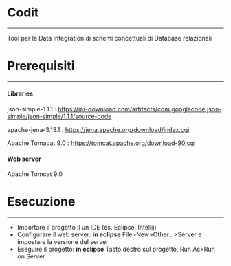 # Codit
-------

Tool per la Data Integration di schemi concettuali di Database relazionali

# Prerequisiti
--------------

#### Libraries

json-simple-1.1.1 : https://jar-download.com/artifacts/com.googlecode.json-simple/json-simple/1.1.1/source-code

apache-jena-3.13.1 : https://jena.apache.org/download/index.cgi

Apache Tomacat 9.0 : https://tomcat.apache.org/download-90.cgi

#### Web server

Apache Tomcat 9.0

# Esecuzione
------------

* Importare il progetto il un IDE (es. Eclipse, Intellij)
* Configurare il web server: **in eclipse** File>New>Other...>Server e impostare la versione del server
* Eseguire il progetto: **in eclipse** Tasto destro sul progetto, Run As>Run on Server